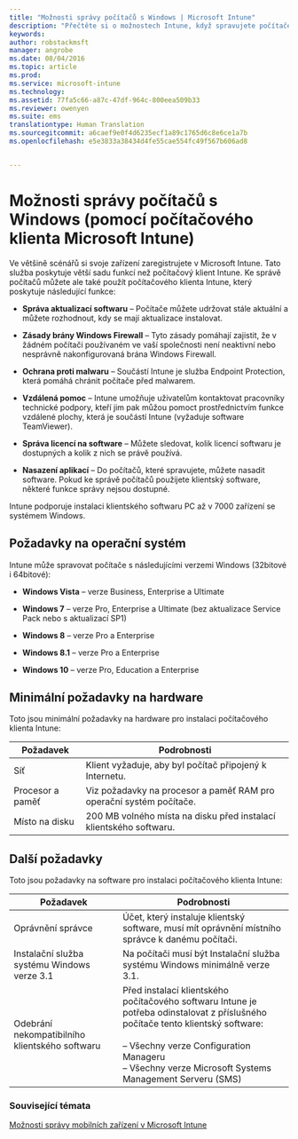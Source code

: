 ```yaml
---
title: "Možnosti správy počítačů s Windows | Microsoft Intune"
description: "Přečtěte si o možnostech Intune, když spravujete počítače se systémem Windows pomocí klientského softwaru Intune."
keywords: 
author: robstackmsft
manager: angrobe
ms.date: 08/04/2016
ms.topic: article
ms.prod: 
ms.service: microsoft-intune
ms.technology: 
ms.assetid: 77fa5c66-a87c-47df-964c-800eea509b33
ms.reviewer: owenyen
ms.suite: ems
translationtype: Human Translation
ms.sourcegitcommit: a6caef9e0f4d6235ecf1a89c1765d6c8e6ce1a7b
ms.openlocfilehash: e5e3833a38434d4fe55cae554fc49f567b606ad8


---
```


# Možnosti správy počítačů s Windows (pomocí počítačového klienta Microsoft Intune)
Ve většině scénářů si svoje zařízení zaregistrujete v Microsoft Intune. Tato služba poskytuje větší sadu funkcí než počítačový klient Intune. Ke správě počítačů můžete ale také použít počítačového klienta Intune, který poskytuje následující funkce:

-   **Správa aktualizací softwaru** – Počítače můžete udržovat stále aktuální a můžete rozhodnout, kdy se mají aktualizace instalovat.

-   **Zásady brány Windows Firewall** – Tyto zásady pomáhají zajistit, že v žádném počítači používaném ve vaší společnosti není neaktivní nebo nesprávně nakonfigurovaná brána Windows Firewall.

-   **Ochrana proti malwaru** – Součástí Intune je služba Endpoint Protection, která pomáhá chránit počítače před malwarem.

-   **Vzdálená pomoc** – Intune umožňuje uživatelům kontaktovat pracovníky technické podpory, kteří jim pak můžou pomoct prostřednictvím funkce vzdálené plochy, která je součástí Intune (vyžaduje software TeamViewer).

-   **Správa licencí na software** – Můžete sledovat, kolik licencí softwaru je dostupných a kolik z nich se právě používá.
-   **Nasazení aplikací** – Do počítačů, které spravujete, můžete nasadit software. Pokud ke správě počítačů použijete klientský software, některé funkce správy nejsou dostupné.


Intune podporuje instalaci klientského softwaru PC až v 7000 zařízení se systémem Windows.

## Požadavky na operační systém
Intune může spravovat počítače s následujícími verzemi Windows (32bitové i 64bitové):


-   **Windows Vista** – verze Business, Enterprise a Ultimate

-   **Windows 7** – verze Pro, Enterprise a Ultimate (bez aktualizace Service Pack nebo s aktualizací SP1)

-   **Windows 8** – verze Pro a Enterprise

-   **Windows 8.1** – verze Pro a Enterprise

- **Windows 10** – verze Pro, Education a Enterprise


## Minimální požadavky na hardware
Toto jsou minimální požadavky na hardware pro instalaci počítačového klienta Intune:

|Požadavek|Podrobnosti|
|---------------|--------------------|
|Síť|Klient vyžaduje, aby byl počítač připojený k Internetu.|
|Procesor a paměť|Viz požadavky na procesor a paměť RAM pro operační systém počítače.|
|Místo na disku|200 MB volného místa na disku před instalací klientského softwaru.|

## Další požadavky
Toto jsou požadavky na software pro instalaci počítačového klienta Intune:

|Požadavek|Podrobnosti|
|---------------|--------------------|
|Oprávnění správce|Účet, který instaluje klientský software, musí mít oprávnění místního správce k danému počítači.|
|Instalační služba systému Windows verze 3.1|Na počítači musí být Instalační služba systému Windows minimálně verze 3.1.|
|Odebrání nekompatibilního klientského softwaru|Před instalací klientského počítačového softwaru Intune je potřeba odinstalovat z příslušného počítače tento klientský software:<br /><br />– Všechny verze Configuration Manageru<br />– Všechny verze Microsoft Systems Management Serveru (SMS)|

### Související témata
[Možnosti správy mobilních zařízení v Microsoft Intune](./mobile-device-management-capabilities-in-microsoft-intune.md)



<!--HONumber=Aug16_HO3-->


